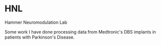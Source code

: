 # HNL
Hammer Neuromodulation Lab

Some work I have done processing data from Medtronic's DBS implants in patients with Parkinson's Disease.
